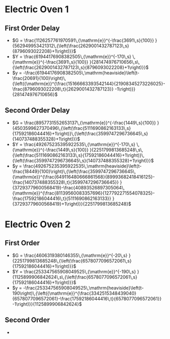# Electric Oven 1
## First Order Delay
- $G = \frac{1126257761970591\,{\mathrm{e}}^{-\frac{3691\,s}{100}} }{562949953421312\,{\left(\frac{2629001432787123\,s}{8796093022208}+1\right)}}$
- $Y = \frac{61944176908382505\,{\mathrm{e}}^{-170\,s} \,{\mathrm{e}}^{-\frac{3691\,s}{100}} }{281474976710656\,s\,{\left(\frac{2629001432787123\,s}{8796093022208}+1\right)}}$
- $y = -\frac{61944176908382505\,\mathrm{heaviside}\left(t-\frac{20691}{100}\right)\,{\left({\mathrm{e}}^{\frac{15166663393542144}{21908345273226025}-\frac{8796093022208\,t}{2629001432787123}} -1\right)}}{281474976710656}$

## Second Order Delay
- $G = \frac{8957731552653137\,{\mathrm{e}}^{-\frac{1449\,s}{100}} }{4503599627370496\,{\left(\frac{5111690862163133\,s}{17592186044416}+1\right)}\,{\left(\frac{3599747296736645\,s}{140737488355328}+1\right)}}$
- $Y = \frac{492675235395922535\,{\mathrm{e}}^{-170\,s} \,{\mathrm{e}}^{-\frac{1449\,s}{100}} }{2251799813685248\,s\,{\left(\frac{5111690862163133\,s}{17592186044416}+1\right)}\,{\left(\frac{3599747296736645\,s}{140737488355328}+1\right)}}$
- $y = \frac{492675235395922535\,\mathrm{heaviside}\left(t-\frac{18449}{100}\right)\,{\left(\frac{3599747296736645\,{\mathrm{e}}^{\frac{649116480666861568}{89993682418416125}-\frac{140737488355328\,t}{3599747296736645}} }{37293779600568419}-\frac{40893526897305064\,{\mathrm{e}}^{\frac{81139560083357696}{127792271554078325}-\frac{17592186044416\,t}{5111690862163133}} }{37293779600568419}+1\right)}}{2251799813685248}$

# Electric Oven 2
## First Order
- $G = \frac{4606319380146355\,{\mathrm{e}}^{-20\,s} }{2251799813685248\,{\left(\frac{6578077096572061\,s}{17592186044416}+1\right)}}$
- $Y = \frac{253347565908049525\,{\mathrm{e}}^{-190\,s} }{1125899906842624\,s\,{\left(\frac{6578077096572061\,s}{17592186044416}+1\right)}}$
- $y = -\frac{253347565908049525\,\mathrm{heaviside}\left(t-190\right)\,{\left({\mathrm{e}}^{\frac{3342515348439040}{6578077096572061}-\frac{17592186044416\,t}{6578077096572061}} -1\right)}}{1125899906842624}$

## Second Order
-
